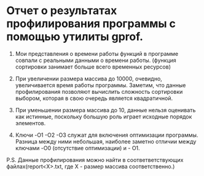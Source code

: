 # Отчет о результатах профилирования программы с помощью утилиты gprof.

1. Мои представления о времени работы функций в программе совпали с реальными данными о времени работы.
(функция сортировки занимает больше всего временных ресурсов)

2. При увеличении размера массива до 10000, очевидно, увеличивается время работы программы.
Заметим, что данные профилирования позволяют вычислить сложность сортировки выбором, которая в свою очередь является квадратичной.

3. При уменьшении размера массива до 10, данные нельзя оценивать как истинные, поскольку большую роль играет исходные порядок элементов.

4. Ключи -O1 -O2 -O3 служат для включения оптимизации программы. Разница между ними небольшая, наиболее заметно отличии между ключами -O0 (отсутствие оптимизации) и - O1.

P.S. Данные профилирования можно найти в соответветствующих файлах(report<Х>.txt, где Х - размер массива соответственно.)